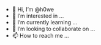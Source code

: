 - 👋 Hi, I’m @h0we
- 👀 I’m interested in ...
- 🌱 I’m currently learning ...
- 💞️ I’m looking to collaborate on ...
- 📫 How to reach me ...

<!---
h0we/h0we is a ✨ special ✨ repository because its `README.md` (this file) appears on your GitHub profile.
You can click the Preview link to take a look at your changes.
--->
